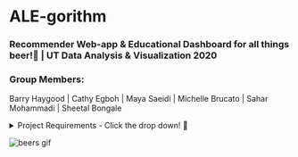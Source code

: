 # ALE-gorithm
### Recommender Web-app & Educational Dashboard for all things beer!🍺 | UT Data Analysis & Visualization 2020

### Group Members: 
Barry Haygood | Cathy Egboh | Maya Saeidi | Michelle Brucato | Sahar Mohammadi | Sheetal Bongale

<details>
<summary>Project Requirements - Click the drop down!  🔽</summary>

+ Proposal
    + Must submit a one page proposal before starting
+ Core App
    + Must use HTML and CSS
    + Must use a database (not Sqlite)
    + Must use Flask
+ Routes    
    + Must have at least 5 routes
    + Must have 1 home route that uses a Jinja template
    + Must at least 1 route that uses Plotly or D3 for visualization in a Jinja template
    + Must at least 1 route that access and filter and serves data from the database as a json
    + (May have a route the dynamically filters and displays data to the UI)
    + (May have a route that serves a model, returning result as json)
    + (May have a route that serves a model trough the UI)

+  Testing
    + Must use Postman with at least one request for each route

+  Deployment
    + Must be deployed (exceptions made for ML projects)
    + Must use Pipenv

+  Repo
    + The repo must have properly formatted a README.md
    + Code must be formatted with Black
    + Must have at least 5 GitHub Issues

+  Presentation
    + Prepare a 10-minute presentation

+  Individual
    + Every member must make at least 5 commits that are eventually merged to master
    + Every member must write code that solves at least one meaningful Issue

Role assignment is recommended to accomplish specific tasks and delegate responsibilities!
Here are some example roles:
```
- Project manager: Barry Haygood
- Lead Developer: Sheetal Bongale
- Frontend Developer
- Backend Developer 
- Tester
```
</details>

![beers gif](http://www.visitcalifornia.com/now/sites/default/files/styles/article_hero/public/cn_blog_nationalbeerday_marencaruso_1632x1088_v3.gif?itok=CFMn1bLv)


